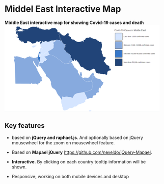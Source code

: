 # Middel East Interactive Map
**Middle East interactive map for showing Covid-19 cases and death**
![Dataviz example](https://github.com/nilouhou/middle_east/blob/master/middle_east_map.png)



## Key features

*   based on **jQuery and raphael.js**. And optionally based on jQuery mousewheel for the zoom on mousewheel feature.
*   Based on **Mapael jQuery** https://github.com/neveldo/jQuery-Mapael.

*   **Interactive.** By clicking on each country tooltip information will be shown.
*   Responsive, working on both mobile devices and desktop
